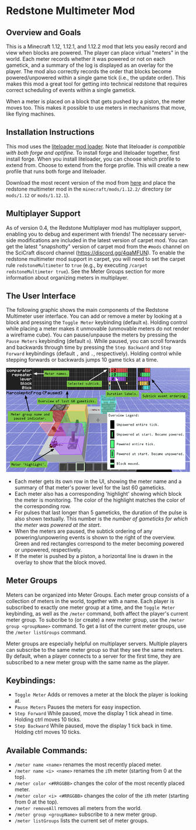 # Redstone Multimeter Mod

## Overview and Goals

This is a Minecraft 1.12, 1.12.1, and 1.12.2 mod that lets you easily record and view when blocks are powered. The player can place virtual "meters" in the world. Each meter records whether it was powered or not on each gametick, and a summary of the log is displayed as an overlay for the player. The mod also correctly records the order that blocks become powered/unpowered within a single game tick (i.e., the update order). This makes this mod a great tool for getting into technical redstone that requires correct scheduling of events within a single gametick.

When a meter is placed on a block that gets pushed by a piston, the meter moves too. This makes it possible to use meters in mechanisms that move, like flying machines.

## Installation Instructions

This mod uses the [liteloader mod loader](http://www.liteloader.com/). Note that liteloader *is compatible with both forge and optifine.* To install forge and liteloader together, first install forge. When you install liteloader, you can choose which profile to extend from. Choose to extend from the forge profile. This will create a new profile that runs both forge and liteloader.

Download the most recent version of the mod from [here](https://github.com/NarcolepticFrog/RedstoneMultimeter/releases) and place the redstone multimeter mod in the `minecraft/mods/1.12.2/` directory (or `mods/1.12` or `mods/1.12.1`).

## Multiplayer Support

As of version 0.4, the Redstone Multiplayer mod has multiplayer support, enabling you to debug and experiment with friends! The necessary server-side modifications are included in the latest version of carpet mod. You can get the latest "snapshotty" version of carpet mod from the `#mods` channel on the SciCraft discord channel (https://discord.gg/4qaMFUN). To enable the redstone multimeter mod support in carpet, you will need to set the carpet rule `redstoneMultimeter` to `true` (e.g., by executing `/carpet redstoneMultimeter true`). See the Meter Groups section for more information about organizing meters in multiplayer.

## The User Interface

The following graphic shows the main components of the Redstone Multimeter user interface. You can add or remove a meter by looking at a block and pressing the `Toggle Meter` keybinding (default `m`). Holding control while placing a meter makes it unmovable (unmovable meters do not render a wireframe cube). You can pause/unpause the meters by pressing the `Pause Meters` keybinding (default `n`). While paused, you can scroll forwards and backwards through time by pressing the `Step Backward` and `Step Forward` keybindings (default `,` and `.`, respectively). Holding control while stepping forwards or backwards jumps 10 game ticks at a time.

![User Interface Overview](figures/UIOverview.png?raw=true)

- Each meter gets its own row in the UI, showing the meter name and a summary of that meter's power level for the last 60 gameticks.
- Each meter also has a corresponding 'highlight' showing which block the meter is monitoring. The color of the highlight matches the color of the corresponding row.
- For pulses that last longer than 5 gameticks, the duration of the pulse is also shown textually. This number is the *number of gameticks for which the meter was powered at the start*.
- When the meters are paused, the subtick ordering of any powering/unpowering events is shown to the right of the overview. Green and red rectangles correspond to the meter becoming powered or unpowered, respectively.
- If the meter is pushed by a piston, a horizontal line is drawn in the overlay to show that the block moved.

## Meter Groups

Meters can be organized into Meter Groups. Each meter group consists of a collection of meters in the world, together with a name. Each player is subscribed to exactly one meter group at a time, and the `Toggle Meter` keybinding, as well as the `/meter` command, both affect the player's current meter group. To subcribe to (or create) a new meter group, use the `/meter group <groupName>` command. To get a list of the current meter groups, use the `/meter listGroups` command.

Meter groups are especially helpful on multiplayer servers. Multiple players can subscribe to the same meter group so that they see the same meters. By default, when a player connects to a server for the first time, they are subscribed to a new meter group with the same name as the player.

## Keybindings:

- `Toggle Meter` Adds or removes a meter at the block the player is looking at.
- `Pause Meters` Pauses the meters for easy inspection.
- `Step Forward` While paused, move the display 1 tick ahead in time. Holding ctrl moves 10 ticks.
- `Step Backward` While paused, move the display 1 tick back in time. Holding ctrl moves 10 ticks.

## Available Commands:

- `/meter name <name>` renames the most recently placed meter.
- `/meter name <i> <name>` renames the `i`th meter (starting from 0 at the top).
- `/meter color <#RRGGBB>` changes the color of the most recently placed meter.
- `/meter color <i> <#RRGGBB>` changes the color of the `i`th meter (starting from 0 at the top).
- `/meter removeAll` removes all meters from the world.
- `/meter group <groupName>` subscribe to a new meter group.
- `/meter listGroups` lists the current set of meter groups.
